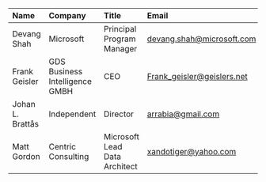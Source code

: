 | Name             | Company                        | Title                         | Email                      | LinkedIn                  |
|:-----------------|:-------------------------------|:------------------------------|:---------------------------|:--------------------------|
| Devang Shah      | Microsoft                      | Principal Program Manager     | devang.shah@microsoft.com  | /in/shahdevang            |
| Frank Geisler    | GDS Business Intelligence GMBH | CEO                           | Frank_geisler@geislers.net | /in/frank-geisler-6877541 |
| Johan L. Brattås | Independent                    | Director                      | arrabia@gmail.com          | /in/johanludvig           |
| Matt Gordon      | Centric Consulting             | Microsoft Lead Data Architect | xandotiger@yahoo.com       | /in/sqlatspeed/           |


